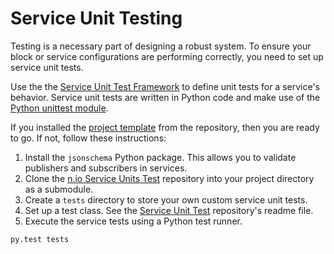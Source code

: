 # Service Unit Testing

Testing is a necessary part of designing a robust system. To ensure your block or service configurations are performing correctly, you need to set up service unit tests.
 
Use the the [Service Unit Test Framework](https://github.com/nioinnovation/service_tests) to define unit tests for a service's behavior. Service unit tests are written in Python code and make use of the [Python unittest module](https://docs.python.org/3/library/unittest.html).

If you installed the [project template](https://github.com/nioinnovation/project_template) from the repository, then you are ready to go. If not, follow these instructions: 
 
1. Install the `jsonschema` Python package. This allows you to validate publishers and subscribers in services.
2. Clone the [n.io Service Units Test](https://github.com/nioinnovation/service_tests) repository into your project directory as a submodule.
3. Create a `tests` directory to store your own custom service unit tests.
4. Set up a test class. See the [Service Unit Test](https://github.com/nioinnovation/service_tests) repository's readme file. 
4. Execute the service tests using a Python test runner.
```
py.test tests
```


